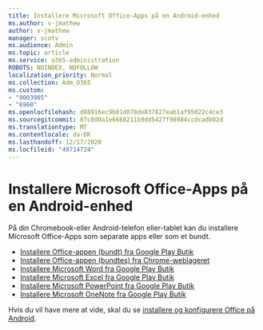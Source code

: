 ```yaml
---
title: Installere Microsoft Office-Apps på en Android-enhed
ms.author: v-jmathew
author: v-jmathew
manager: scotv
ms.audience: Admin
ms.topic: article
ms.service: o365-administration
ROBOTS: NOINDEX, NOFOLLOW
localization_priority: Normal
ms.collection: Adm_O365
ms.custom:
- "9003905"
- "6960"
ms.openlocfilehash: d88916ec9b81d078de837827eab1af95022c4ce3
ms.sourcegitcommit: 87c8d0a1e6668211b9dd5427f98984ccdcadb02d
ms.translationtype: MT
ms.contentlocale: da-DK
ms.lasthandoff: 12/17/2020
ms.locfileid: "49714724"
---
```

# <a name="install-microsoft-office-apps-on-an-android-device"></a>Installere Microsoft Office-Apps på en Android-enhed

På din Chromebook-eller Android-telefon eller-tablet kan du installere Microsoft Office-Apps som separate apps eller som et bundt.

- [Installere Office-appen (bundt) fra Google Play Butik](https://go.microsoft.com/fwlink/?linkid=2137009)
- [Installere Office-appen (bundtes) fra Chrome-weblageret](https://go.microsoft.com/fwlink/?linkid=2137212)
- [Installere Microsoft Word fra Google Play Butik](https://go.microsoft.com/fwlink/?linkid=2136994)
- [Installere Microsoft Excel fra Google Play Butik](https://go.microsoft.com/fwlink/?linkid=2137120)
- [Installere Microsoft PowerPoint fra Google Play Butik](https://go.microsoft.com/fwlink/?linkid=2137121)
- [Installere Microsoft OneNote fra Google Play Butik](https://go.microsoft.com/fwlink/?linkid=2137211)

Hvis du vil have mere at vide, skal du se [installere og konfigurere Office på Android](https://go.microsoft.com/fwlink/?linkid=2135287).
